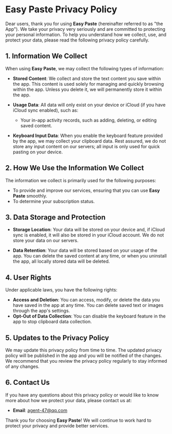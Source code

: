 # Easy Paste Privacy Policy

Dear users, thank you for using **Easy Paste** (hereinafter referred to as "the App"). We take your privacy very seriously and are committed to protecting your personal information. To help you understand how we collect, use, and protect your data, please read the following privacy policy carefully.

## 1. Information We Collect

When using **Easy Paste**, we may collect the following types of information:

- **Stored Content**: We collect and store the text content you save within the app. This content is used solely for managing and quickly browsing within the app. Unless you delete it, we will permanently store it within the app.

- **Usage Data**: All data will only exist on your device or iCloud (if you have iCloud sync enabled), such as:
  - Your in-app activity records, such as adding, deleting, or editing saved content.

- **Keyboard Input Data**: When you enable the keyboard feature provided by the app, we may collect your clipboard data. Rest assured, we do not store any input content on our servers; all input is only used for quick pasting on your device.

## 2. How We Use the Information We Collect

The information we collect is primarily used for the following purposes:

- To provide and improve our services, ensuring that you can use **Easy Paste** smoothly.
- To determine your subscription status.

## 3. Data Storage and Protection

- **Storage Location**: Your data will be stored on your device and, if iCloud sync is enabled, it will also be stored in your iCloud account. We do not store your data on our servers.
  
- **Data Retention**: Your data will be stored based on your usage of the app. You can delete the saved content at any time, or when you uninstall the app, all locally stored data will be deleted.

## 4. User Rights

Under applicable laws, you have the following rights:

- **Access and Deletion**: You can access, modify, or delete the data you have saved in the app at any time. You can delete saved text or images through the app's settings.
- **Opt-Out of Data Collection**: You can disable the keyboard feature in the app to stop clipboard data collection.

## 5. Updates to the Privacy Policy

We may update this privacy policy from time to time. The updated privacy policy will be published in the app and you will be notified of the changes. We recommend that you review the privacy policy regularly to stay informed of any changes.

## 6. Contact Us

If you have any questions about this privacy policy or would like to know more about how we protect your data, please contact us at:

- **Email**: [agent-47@qq.com](mailto:agent-47@qq.com)

Thank you for choosing **Easy Paste**! We will continue to work hard to protect your privacy and provide better services.
